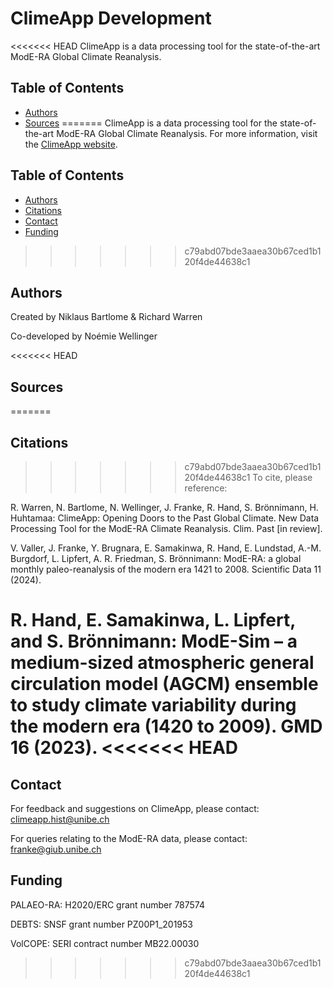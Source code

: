 # ClimeApp Development

<<<<<<< HEAD
ClimeApp is a data processing tool for the state-of-the-art ModE-RA Global Climate Reanalysis.

## Table of Contents
* [Authors](#Authors)
* [Sources](#Sources)
=======
ClimeApp is a data processing tool for the state-of-the-art ModE-RA Global Climate Reanalysis. For more information, visit the [ClimeApp website](https://mode-ra.unibe.ch/climeapp/).

## Table of Contents
* [Authors](#Authors)
* [Citations](#Citations)
* [Contact](#Contact)
* [Funding](#Funding)
>>>>>>> c79abd07bde3aaea30b67ced1b120f4de44638c1

## Authors
Created by Niklaus Bartlome & Richard Warren

Co-developed by Noémie Wellinger

<<<<<<< HEAD
## Sources
=======
## Citations
>>>>>>> c79abd07bde3aaea30b67ced1b120f4de44638c1
To cite, please reference:

R. Warren, N. Bartlome, N. Wellinger, J. Franke, R. Hand, S. Brönnimann, H. Huhtamaa: ClimeApp: Opening Doors to the Past Global Climate. New Data Processing Tool for the ModE-RA Climate Reanalysis. Clim. Past [in review].

V. Valler, J. Franke, Y. Brugnara, E. Samakinwa, R. Hand, E. Lundstad, A.-M. Burgdorf, L. Lipfert, A. R. Friedman, S. Brönnimann: ModE-RA: a global monthly paleo-reanalysis of the modern era 1421 to 2008. Scientific Data 11 (2024).

R. Hand, E. Samakinwa, L. Lipfert, and S. Brönnimann: ModE-Sim – a medium-sized atmospheric general circulation model (AGCM) ensemble to study climate variability during the modern era (1420 to 2009). GMD 16 (2023).
<<<<<<< HEAD
=======

## Contact
For feedback and suggestions on ClimeApp, please contact: climeapp.hist@unibe.ch

For queries relating to the ModE-RA data, please contact: franke@giub.unibe.ch

## Funding
PALAEO-RA: H2020/ERC grant number 787574

DEBTS: SNSF grant number PZ00P1_201953

VolCOPE: SERI contract number MB22.00030
>>>>>>> c79abd07bde3aaea30b67ced1b120f4de44638c1

